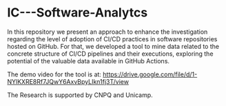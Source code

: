 # IC---Software-Analytcs

In this repository we present an approach to enhance the investigation regarding the level of adoption of CI/CD practices in software repositories hosted on GitHub. For that, we developed a tool to mine data related to the concrete structure of CI/CD pipelines and their executions, exploring the potential of the valuable data available in GitHub Actions.

The demo video for the tool is at: https://drive.google.com/file/d/1-NYlKXRE8Rf7JQwY6AxvBpyLIkn1fj3T/view

The Research is supported by CNPQ and Unicamp.
